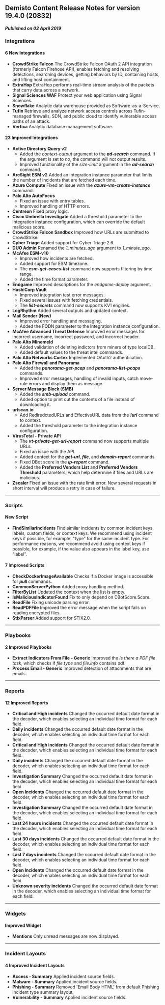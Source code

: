 ## Demisto Content Release Notes for version 19.4.0 (20832)
##### Published on 02 April 2019
### Integrations

####  6 New Integrations
- __CrowdStrike Falcon__
The CrowdStrike Falcon OAuth 2 API integration (formerly Falcon Firehose API), enables fetching and resolving detections, searching devices, getting behaviors by ID, containing hosts, and lifting host containment.
- __ExtraHop__
ExtraHop performs real-time stream analysis of the packets that carry data across a network.
- __Signal Sciences WAF__
Protect your web application using Signal Sciences.
- __Snowflake__
Analytic data warehouse provided as Software-as-a-Service.
- __Tufin__
Retrieve and analyze network access controls across Tufin-managed firewalls, SDN, and public cloud to identify vulnerable access paths of an attack.
- __Vertica__
Analytic database management software.

####  23 Improved Integrations
- __Active Directory Query v2__
  - Added the _context-output_ argument to the ___ad-search___ command. If the argument is set to _no_, the command will not output results. 
  - Improved functionality of the _size-limit_ argument in the ___ad-search___ command.
- __ArcSight ESM v2__
Added an integration instance parameter that limits the number of incidents that are fetched each time. 
- __Azure Compute__
Fixed an issue with the ___azure-vm-create-instance___ command.
- __Palo Alto AutoFocus__
  - Fixed an issue with entry tables.
  - Improved handling of HTTP errors.
- __Centreon__
Fixed proxy logic.
- __Cisco Umbrella Investigate__
Added a threshold parameter to the integration instance configuration, which can override the default malicious score.
- __CrowdStrike Falcon Sandbox__
Improved how URLs are submitted to CrowdStrike.
- __Cyber Triage__
Added support for Cyber Triage 2.6.
- __DUO Admin__
Renamed the  _1_minutes_ago_ argument to _1_minute_ago_.
- __McAfee ESM-v10__
  - Improved how incidents are fetched. 
  - Added support for ESM timezone. 
  - The ___esm-get-cases-list___ command now supports filtering by time range. 
  - Added the time format parameter.
- __Endgame__
Improved descriptions for the _endgame-deploy_ argument.
- __HashiCorp Vault__
  - Improved integration test error messages. 
  - Fixed several issues with fetching credentials. 
  - The ___list-secrets___ command now supports KV1 engines.
- __LogRhythm__
Added several outputs and updated context.
- __Mail Sender (New)__
  - Improved error handling and messaging. 
  - Added the FQDN parameter to the integration instance configuration.
- __McAfee Advanced Threat Defense__
Improved error messages for incorrect username, incorrect password, and incorrect header.
- __Palo Alto Minemeld__
  - Added validation of deleting indictors from miners of type localDB.
  - Added default values to the threat intel commands.
- __Palo Alto Networks Cortex__
Implemented OAuth2 authentication.
- __Palo Alto Firewall and Panorama__
  - Added the ___panorama-get-pcap___ and ___panorama-list-pcaps___ commands.
  - Improved error messages, handling of invalid inputs, catch move-rule errors and display them as message.
- __Server Message Block (SMB)__
  - Added the ___smb-upload___ command. 
  - Added option to print out the contents of a file instead of downloading it.
- __urlscan.io__
  - Add RediredctedURLs and EffectiveURL data from the ___!url___ command to context.
  - Added the threshold parameter to the integration instance configuration.
- __VirusTotal - Private API__
  - The ___vt-private-get-url-report___ command now supports multiple URLs.
  - Fixed an issue with the API.
  - Added context for the ___get-url___, ___file___, and ___domain-report___ commands.
  - Fixed DBot score in the ___ip-report___ command.
  - Added the __Preferred Vendors List__ and __Preferred Vendors Threshold__ parameters, which help determine if files and URLs are malicious.
- __Zscaler__
Fixed an issue with the rate limit error. Now several requests in short interval will produce a retry in case of failure.

---
### Scripts

####  New Script
- __FindSimilarIncidents__
Find similar incidents by common incident keys, labels, custom fields, or context keys.
We recommend using incident keys if possible, for example: "type" for the same incident type.
For performance reasons, we recommend avoid using context keys if possible, for example, if the value also appears in the label key, use "label".

####  7 Improved Scripts
- __CheckDockerImageAvailable__
Checks if a Docker image is accessible for ___pull___ commands.
- __CommonServerPython__
Added proxy handling method.
- __FilterByList__
Updated the context when the list is empty.
- __IsMaliciousIndicatorFound__
Fix to only depend on DBotScore.Score.
- __ReadFile__
Fixing unicode parsing error.
- __ReadPDFFile__
Improved the error message when the script fails on reading encrypted files.
- __StixParser__
Added support for STIX2.0.

---
### Playbooks

####  2 Improved Playbooks
- __Extract Indicators From File - Generic__
Improved the _Is there a PDF file task_, which checks if _file.type_ and _file.info_ contains pdf.
- __Process Email - Generic__
Improved detection of attachments that are emails.

---
### Reports

####  12 Improved Reports
- __Critical and High incidents__
Changed the occurred default date format in the decoder, which enables selecting an individual time format for each field.
- __Daily incidents__
Changed the occurred default date format in the decoder, which enables selecting an individual time format for each field.
- __Critical and High incidents__
Changed the occurred default date format in the decoder, which enables selecting an individual time format for each field.
- __Daily incidents__
Changed the occurred default date format in the decoder, which enables selecting an individual time format for each field.
- __Investigation Summary__
Changed the occurred default date format in the decoder, which enables selecting an individual time format for each field.
- __Open Incidents__
Changed the occurred default date format in the decoder, which enables selecting an individual time format for each field.
- __Investigation Summary__
Changed the occurred default date format in the decoder, which enables selecting an individual time format for each field.
- __Last 24 hours incidents__
Changed the occurred default date format in the decoder, which enables selecting an individual time format for each field.
- __Last 30 days incidents__
Changed the occurred default date format in the decoder, which enables selecting an individual time format for each field.
- __Last 7 days incidents__
Changed the occurred default date format in the decoder, which enables selecting an individual time format for each field.
- __Open Incidents__
Changed the occurred default date format in the decoder, which enables selecting an individual time format for each field.
- __Unknown severity incidents__
Changed the occurred default date format in the decoder, which enables selecting an individual time format for each field.

---
### Widgets

####  Improved Widget
- __Mentions__
Only unread messages are now displayed.

---
### Incident Layouts

####  4 Improved Incident Layouts
- __Access - Summary__
Applied incident source fields.
- __Malware - Summary__
Applied incident source fields.
- __Phishing - Summary__
Removed 'Email Body HTML' from default Phishing incident type summary layout.
- __Vulnerability - Summary__
Applied incident source fields.